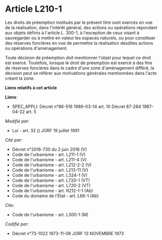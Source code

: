 # Article L210-1

Les droits de préemption institués par le présent titre sont exercés en vue de la réalisation, dans l'intérêt général, des
actions ou opérations répondant aux objets définis à l'article L. 300-1, à l'exception de ceux visant à sauvegarder ou à
mettre en valeur les espaces naturels, ou pour constituer des réserves foncières en vue de permettre la réalisation desdites
actions ou opérations d'aménagement.

Toute décision de préemption doit mentionner l'objet pour lequel ce droit est exercé. Toutefois, lorsque le droit de
préemption est exercé à des fins de réserves foncières dans le cadre d'une zone d'aménagement différé, la décision peut se
référer aux motivations générales mentionnées dans l'acte créant la zone.

**Liens relatifs à cet article**

**Liens**:

  - SPEC_APPLI: Décret n°86-516 1986-03-14 art. 10 Décret 87-284 1987-04-22 art. 5

_Modifié par_:

  - Loi - art. 32 () JORF 19 juillet 1991

_Cité par_:

  - Décret n°2016-730 du 2 juin 2016 (V)
  - Code de l'urbanisme - art. L211-1 (V)
  - Code de l'urbanisme - art. L211-4 (V)
  - Code de l'urbanisme - art. L212-2-2 (V)
  - Code de l'urbanisme - art. L213-11 (V)
  - Code de l'urbanisme - art. L324-1 (V)
  - Code de l'urbanisme - art. L720-1 (VT)
  - Code de l'urbanisme - art. L720-2 (VT)
  - Code de l'urbanisme - art. R212-1-1 (Ab)
  - Code du domaine de l'Etat - art. L66-1 (Ab)

_Cite_:

  - Code de l'urbanisme - art. L300-1 (M)

_Codifié par_:

  - Décret n°73-1022 1973-11-08 JORF 13 NOVEMBRE 1973
